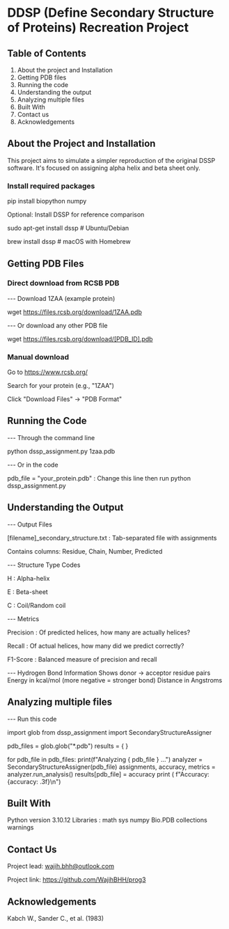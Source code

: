 # DDSP (Define Secondary Structure of Proteins) Recreation Project

## Table of Contents
1. About the project and Installation
2. Getting PDB files
3. Running the code
4. Understanding the output
5. Analyzing multiple files
6. Built With
7. Contact us
8. Acknowledgements

## About the Project and Installation

This project aims to simulate a simpler reproduction of the original DSSP software.
It's focused on assigning alpha helix and beta sheet only.

### Install required packages
pip install biopython numpy

Optional: Install DSSP for reference comparison

sudo apt-get install dssp # Ubuntu/Debian

brew install dssp # macOS with Homebrew

## Getting PDB Files

### Direct download from RCSB PDB
--- Download 1ZAA (example protein)

wget https://files.rcsb.org/download/1ZAA.pdb

--- Or download any other PDB file

wget https://files.rcsb.org/download/[PDB_ID].pdb

### Manual download

Go to https://www.rcsb.org/

Search for your protein (e.g., "1ZAA")

Click "Download Files" → "PDB Format"

## Running the Code
---  Through the command line

python dssp_assignment.py 1zaa.pdb

--- Or in the code

pdb_file = "your_protein.pdb" : Change this line then run python dssp_assignment.py

## Understanding the Output

--- Output Files

[filename]_secondary_structure.txt : Tab-separated file with assignments

Contains columns: Residue, Chain, Number, Predicted

--- Structure Type Codes

H : Alpha-helix

E : Beta-sheet

C : Coil/Random coil

--- Metrics


Precision : Of predicted helices, how many are actually helices?


Recall : Of actual helices, how many did we predict correctly?


F1-Score : Balanced measure of precision and recall



--- Hydrogen Bond Information
Shows donor → acceptor residue pairs
Energy in kcal/mol (more negative = stronger bond)
Distance in Angstroms

## Analyzing multiple files

--- Run this code

import glob 
from dssp_assignment import SecondaryStructureAssigner

pdb_files = glob.glob("*.pdb")
results = { }

for pdb_file in pdb_files: 
    print(f"Analyzing { pdb_file } ...") 
    analyzer = SecondaryStructureAssigner(pdb_file) 
    assignments, accuracy, metrics = analyzer.run_analysis() 
    results[pdb_file] = accuracy 
    print ( f"Accuracy: {accuracy: .3f}\n")

## Built With

Python version 3.10.12
Libraries :
        math
        sys
        numpy
        Bio.PDB
        collections
        warnings

        
## Contact Us

Project lead: wajih.bhh@outlook.com

Project link: https://github.com/WajihBHH/prog3

## Acknowledgements

Kabch W., Sander C., et al. (1983)
